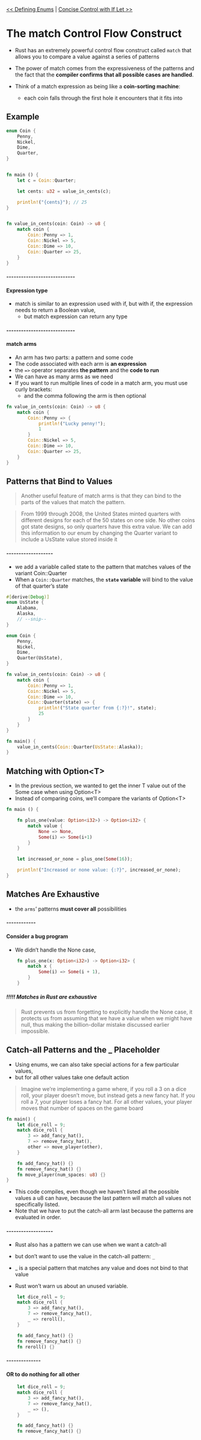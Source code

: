 [<< Defining Enums](./defining_enums.md) | [Concise Control with If Let >>](./if_let_control.md)

# The match Control Flow Construct
* Rust has an extremely powerful control flow construct called `match` that allows you to compare a value against a series of patterns

* The power of match comes from the expressiveness of the patterns and the fact that the **compiler confirms that all possible cases are handled**.

* Think of a match expression as being like a **coin-sorting machine**:
  - each coin falls through the first hole it encounters that it fits into

## Example
```rust
enum Coin {
    Penny,
    Nickel,
    Dime,
    Quarter,
}


fn main () {
    let c = Coin::Quarter;

    let cents: u32 = value_in_cents(c);

    println!("{cents}"); // 25
}


fn value_in_cents(coin: Coin) -> u8 {
    match coin {
        Coin::Penny => 1,
        Coin::Nickel => 5,
        Coin::Dime => 10,
        Coin::Quarter => 25,
    }
}
```
#### ----------------------------
#### Expression type
* match is similar to an expression used with if, but with if, the expression needs to return a Boolean value,
  - but match expression can return any type

#### ----------------------------
#### match arms
* An arm has two parts: a pattern and some code
* The code associated with each arm is **an expression**
* the `=>` operator separates **the pattern** and the **code to run**
* We can have as many arms as we need
* If you want to run multiple lines of code in a match arm, you must use curly brackets:
  - and the comma following the arm is then optional

```rust
fn value_in_cents(coin: Coin) -> u8 {
    match coin {
        Coin::Penny => {
            println!("Lucky penny!");
            1
        }
        Coin::Nickel => 5,
        Coin::Dime => 10,
        Coin::Quarter => 25,
    }
}
```

## Patterns that Bind to Values
> Another useful feature of match arms is that they can bind to the parts of the values that match the pattern. 

> From 1999 through 2008, the United States minted quarters with different designs for each of the 50 states on one side. No other coins got state designs, so only quarters have this extra value. We can add this information to our enum by changing the Quarter variant to include a UsState value stored inside it


#### -------------------
* we add a variable called state to the pattern that matches values of the variant Coin::Quarter
* When a `Coin::Quarter` matches, the **`state` variable** will bind to the value of that quarter’s state

```rust
#[derive(Debug)]
enum UsState {
    Alabama,
    Alaska,
    // --snip--
}

enum Coin {
    Penny,
    Nickel,
    Dime,
    Quarter(UsState),
}

fn value_in_cents(coin: Coin) -> u8 {
    match coin {
        Coin::Penny => 1,
        Coin::Nickel => 5,
        Coin::Dime => 10,
        Coin::Quarter(state) => {
            println!("State quarter from {:?}!", state);
            25
        }
    }
}

fn main() {
    value_in_cents(Coin::Quarter(UsState::Alaska));
}
``` 


## Matching with Option\<T\>
* In the previous section, we wanted to get the inner T value out of the Some case when using Option\<T\>
* Instead of comparing coins, we’ll compare the variants of Option\<T\>

```rust
fn main () {

    fn plus_one(value: Option<i32>) -> Option<i32> {
        match value {
            None => None,
            Some(i) => Some(i+1)
        }
    }

    let increased_or_none = plus_one(Some(16));

    println!("Increased or none value: {:?}", increased_or_none);
}
```
  
## Matches Are Exhaustive
* the `arms`’ patterns **must cover all** possibilities

#### ------------
#### Consider a bug program
* We didn’t handle the None case,

```rust
    fn plus_one(x: Option<i32>) -> Option<i32> {
        match x {
            Some(i) => Some(i + 1),
        }
    }
```

##### !!!!! Matches in Rust are exhaustive
>  Rust prevents us from forgetting to explicitly handle the None case, it protects us from assuming that we have a value when we might have null, thus making the billion-dollar mistake discussed earlier impossible.


## Catch-all Patterns and the _ Placeholder
* Using enums, we can also take special actions for a few particular values, 
* but for all other values take one default action

> Imagine we’re implementing a game where, if you roll a 3 on a dice roll, your player doesn’t move, but instead gets a new fancy hat. If you roll a 7, your player loses a fancy hat. For all other values, your player moves that number of spaces on the game board

```rust
fn main() {
    let dice_roll = 9;
    match dice_roll {
        3 => add_fancy_hat(),
        7 => remove_fancy_hat(),
        other => move_player(other),
    }

    fn add_fancy_hat() {}
    fn remove_fancy_hat() {}
    fn move_player(num_spaces: u8) {}
}
```

* This code compiles, even though we haven’t listed all the possible values a u8 can have, because the last pattern will match all values not specifically listed.
* Note that we have to put the catch-all arm last because the patterns are evaluated in order.

#### -------------------
* Rust also has a pattern we can use when we want a catch-all 
* but don’t want to use the value in the catch-all pattern: `_`

* _ is a special pattern that matches any value and does not bind to that value
*  Rust won’t warn us about an unused variable.

```rust
    let dice_roll = 9;
    match dice_roll {
        3 => add_fancy_hat(),
        7 => remove_fancy_hat(),
        _ => reroll(),
    }

    fn add_fancy_hat() {}
    fn remove_fancy_hat() {}
    fn reroll() {}
```

#### --------------
#### OR to do nothing for all other
```rust
    let dice_roll = 9;
    match dice_roll {
        3 => add_fancy_hat(),
        7 => remove_fancy_hat(),
        _ => (),
    }

    fn add_fancy_hat() {}
    fn remove_fancy_hat() {}
```
